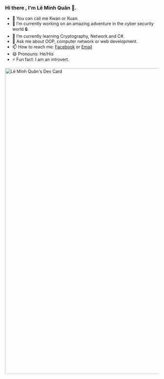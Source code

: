 ### Hi there , I'm Lê Minh Quân 👋. 
- 🤗 You can call me Kwan or Kuan.
- 🔭 I’m currently working on an amazing adventure in the cyber security world 🔒.
- 🌱 I’m currently learning Cryptography, Network and C#.
- 💬 Ask me about OOP, computer network or web development.
- 📫 How to reach me: [Facebook](https://www.facebook.com/profile.php?id=100009916021095) or [Email](20120356@student.hcmus.edu.vn)
- 😄 Pronouns: He/His
- ⚡ Fun fact: I am an introvert.


<a href="https://app.daily.dev/marucube34"><img src="https://github.com/marucube35/marucube35/blob/main/devcard.svg" width="1000" alt="Lê Minh Quân's Dev Card"/></a>
